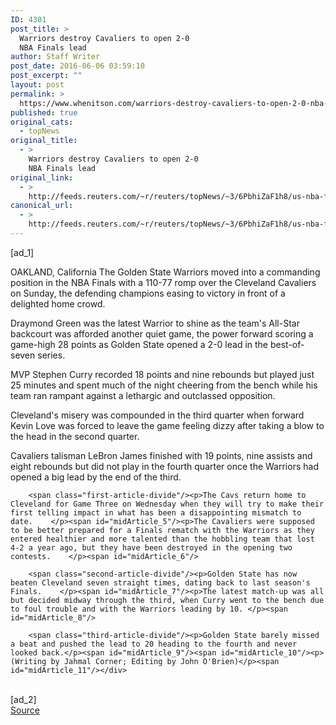 ```yaml
---
ID: 4301
post_title: >
  Warriors destroy Cavaliers to open 2-0
  NBA Finals lead
author: Staff Writer
post_date: 2016-06-06 03:59:10
post_excerpt: ""
layout: post
permalink: >
  https://www.whenitson.com/warriors-destroy-cavaliers-to-open-2-0-nba-finals-lead/
published: true
original_cats:
  - topNews
original_title:
  - >
    Warriors destroy Cavaliers to open 2-0
    NBA Finals lead
original_link:
  - >
    http://feeds.reuters.com/~r/reuters/topNews/~3/6PbhiZaF1h8/us-nba-finals-idUSKCN0YS068
canonical_url:
  - >
    http://feeds.reuters.com/~r/reuters/topNews/~3/6PbhiZaF1h8/us-nba-finals-idUSKCN0YS068
---
```

 [ad_1]
<br><div id="articleText">
<span id="midArticle_start"/>

<span class="focusParagraph" readability="6"><p><span class="articleLocation">OAKLAND, California</span> The Golden State Warriors moved into a commanding position in the NBA Finals with a 110-77 romp over the Cleveland Cavaliers on Sunday, the defending champions easing to victory in front of a delighted home crowd. </p></span><span id="midArticle_0"/><p>Draymond Green was the latest Warrior to shine as the team's All-Star backcourt was afforded another quiet game, the power forward scoring a game-high 28 points as Golden State opened a 2-0 lead in the best-of-seven series.    </p><span id="midArticle_1"/><p>MVP Stephen Curry recorded 18 points and nine rebounds but played just 25 minutes and spent much of the night cheering from the bench while his team ran rampant against a lethargic and outclassed opposition.    </p><span id="midArticle_2"/><p>Cleveland's misery was compounded in the third quarter when forward Kevin Love was forced to leave the game feeling dizzy after taking a blow to the head in the second quarter.    </p><span id="midArticle_3"/><p>Cavaliers talisman LeBron James finished with 19 points, nine assists and eight rebounds but did not play in the fourth quarter once the Warriors had opened a big lead by the end of the third.    </p><span id="midArticle_4"/>
        
        <span class="first-article-divide"/><p>The Cavs return home to Cleveland for Game Three on Wednesday when they will try to make their first telling impact in what has been a disappointing mismatch to date.    </p><span id="midArticle_5"/><p>The Cavaliers were supposed to be better prepared for a Finals rematch with the Warriors as they entered healthier and more talented than the hobbling team that lost 4-2 a year ago, but they have been destroyed in the opening two contests.    </p><span id="midArticle_6"/>
        
        <span class="second-article-divide"/><p>Golden State has now beaten Cleveland seven straight times, dating back to last season's Finals.    </p><span id="midArticle_7"/><p>The latest match-up was all but decided midway through the third, when Curry went to the bench due to foul trouble and with the Warriors leading by 10. </p><span id="midArticle_8"/>
        
        <span class="third-article-divide"/><p>Golden State barely missed a beat and pushed the lead to 20 heading to the fourth and never looked back.</p><span id="midArticle_9"/><span id="midArticle_10"/><p> (Writing by Jahmal Corner; Editing by John O'Brien)</p><span id="midArticle_11"/></div>
<br>[ad_2]
<br><a href="http://feeds.reuters.com/~r/reuters/topNews/~3/6PbhiZaF1h8/us-nba-finals-idUSKCN0YS068">Source </a>
